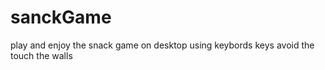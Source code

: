 # sanckGame

play and enjoy the snack game on desktop using keybords keys avoid the touch the walls

